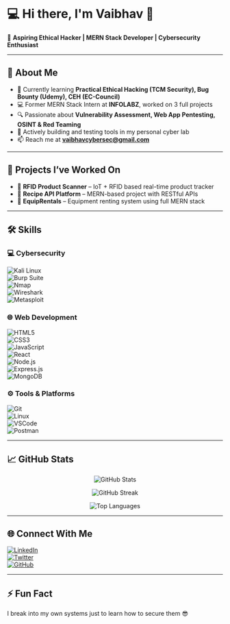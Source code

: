 # 💻 Hi there, I'm Vaibhav 👋

🔐 **Aspiring Ethical Hacker | MERN Stack Developer | Cybersecurity Enthusiast**

---

## 🧠 About Me

- 🌱 Currently learning **Practical Ethical Hacking (TCM Security), Bug Bounty (Udemy), CEH (EC-Council)**
- 💻 Former MERN Stack Intern at **INFOLABZ**, worked on 3 full projects
- 🔍 Passionate about **Vulnerability Assessment, Web App Pentesting, OSINT & Red Teaming**
- 🧪 Actively building and testing tools in my personal cyber lab
- 📫 Reach me at **vaibhavcybersec@gmail.com**

---

## 🧩 Projects I’ve Worked On

- 🔐 **RFID Product Scanner** – IoT + RFID based real-time product tracker  
- 🍲 **Recipe API Platform** – MERN-based project with RESTful APIs  
- 🧳 **EquipRentals** – Equipment renting system using full MERN stack

---

## 🛠️ Skills

### 💻 Cybersecurity  
![Kali Linux](https://img.shields.io/badge/Kali_Linux-557C94?style=for-the-badge&logo=kalilinux&logoColor=white)  
![Burp Suite](https://img.shields.io/badge/Burp_Suite-F47B20?style=for-the-badge&logo=burpsuite&logoColor=white)  
![Nmap](https://img.shields.io/badge/Nmap-214478?style=for-the-badge&logo=nmap&logoColor=white)  
![Wireshark](https://img.shields.io/badge/Wireshark-1679A7?style=for-the-badge&logo=wireshark&logoColor=white)  
![Metasploit](https://img.shields.io/badge/Metasploit-3333cc?style=for-the-badge&logo=metasploit&logoColor=white)

### 🌐 Web Development  
![HTML5](https://img.shields.io/badge/HTML5-E34F26?style=for-the-badge&logo=html5&logoColor=white)  
![CSS3](https://img.shields.io/badge/CSS3-1572B6?style=for-the-badge&logo=css3&logoColor=white)  
![JavaScript](https://img.shields.io/badge/JavaScript-F7DF1E?style=for-the-badge&logo=javascript&logoColor=black)  
![React](https://img.shields.io/badge/React-20232A?style=for-the-badge&logo=react&logoColor=61DAFB)  
![Node.js](https://img.shields.io/badge/Node.js-339933?style=for-the-badge&logo=nodedotjs&logoColor=white)  
![Express.js](https://img.shields.io/badge/Express.js-000000?style=for-the-badge&logo=express&logoColor=white)  
![MongoDB](https://img.shields.io/badge/MongoDB-4EA94B?style=for-the-badge&logo=mongodb&logoColor=white)

### ⚙️ Tools & Platforms  
![Git](https://img.shields.io/badge/Git-F05032?style=for-the-badge&logo=git&logoColor=white)  
![Linux](https://img.shields.io/badge/Linux-FCC624?style=for-the-badge&logo=linux&logoColor=black)  
![VSCode](https://img.shields.io/badge/VSCode-007ACC?style=for-the-badge&logo=visual-studio-code&logoColor=white)  
![Postman](https://img.shields.io/badge/Postman-FF6C37?style=for-the-badge&logo=postman&logoColor=white)

---

## 📈 GitHub Stats

<p align="center">
  <img src="https://github-readme-stats.vercel.app/api?username=vaibhav1466&show_icons=true&theme=tokyonight" alt="GitHub Stats" />
</p>

<p align="center">
  <img src="https://github-readme-streak-stats.herokuapp.com/?user=vaibhav1466&theme=tokyonight" alt="GitHub Streak" />
</p>

<p align="center">
  <img src="https://github-readme-stats.vercel.app/api/top-langs/?username=vaibhav1466&layout=compact&theme=tokyonight" alt="Top Languages" />
</p>

---

## 🌐 Connect With Me

[![LinkedIn](https://img.shields.io/badge/LinkedIn-blue?style=for-the-badge&logo=linkedin)](https://linkedin.com/in/vaibhav-cybersec)  
[![Twitter](https://img.shields.io/badge/Twitter-blue?style=for-the-badge&logo=twitter)](https://twitter.com/vaibhav_eth0)  
[![GitHub](https://img.shields.io/badge/GitHub-black?style=for-the-badge&logo=github)](https://github.com/vaibhav1466)

---

## ⚡ Fun Fact  
I break into my own systems just to learn how to secure them 😎
